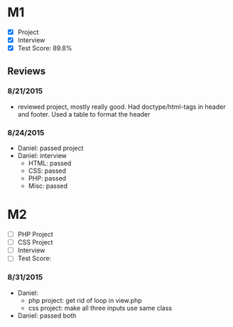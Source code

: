 # M1

- [x] Project
- [x] Interview
- [x] Test Score: 89.8%

## Reviews

### 8/21/2015
- reviewed project, mostly really good. Had doctype/html-tags in header and footer. Used a table to format the header

### 8/24/2015
- Daniel: passed project
- Daniel: interview
  - HTML: passed
  - CSS: passed
  - PHP: passed
  - Misc: passed


# M2

- [ ] PHP Project
- [ ] CSS Project
- [ ] Interview
- [ ] Test Score:

### 8/31/2015
- Daniel: 
  - php project: get rid of loop in view.php
  - css project: make all three inputs use same class
- Daniel: passed both
